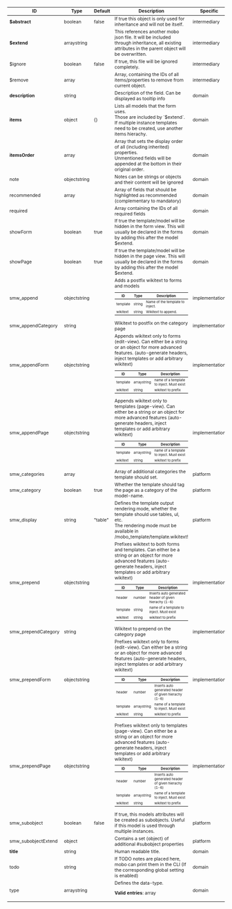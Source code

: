 <table class="schema-table" style="font-size: 0.75em;">
   <thead>
       <tr>
           <th>ID</th>
           <th>Type</th>
           <th>Default</th>
           <th>Description</th>
           <th>Specific</th>
       </tr>
   </thead>
   <tbody>
       <tr>
           <td class="schema-propertyName"><strong>$abstract</strong></td>
           <td class="schema-propertyType"><span class="schema-type schema-type-boolean">boolean</span></td>
           <td class="schema-defaultValue">false</td>
           <td class="schema-description">If true this object is only used for inheritance and will not be itself.
</td>
           <td class="schema-specific schema-specific-intermediary">intermediary</td>
       </tr>
       <tr>
           <td class="schema-propertyName"><strong>$extend</strong></td>
           <td class="schema-propertyType"><span class="schema-type schema-type-array">array</span><span class="schema-type schema-type-string">string</span></td>
           <td class="schema-defaultValue"></td>
           <td class="schema-description">This references another mobo json file.
It will be included through inheritance, all existing attributes in the parent object will be overwritten.
</td>
           <td class="schema-specific schema-specific-intermediary">intermediary</td>
       </tr>
       <tr>
           <td class="schema-propertyName">$ignore</td>
           <td class="schema-propertyType"><span class="schema-type schema-type-boolean">boolean</span></td>
           <td class="schema-defaultValue">false</td>
           <td class="schema-description">If true, this file will be ignored completely.
</td>
           <td class="schema-specific schema-specific-intermediary">intermediary</td>
       </tr>
       <tr>
           <td class="schema-propertyName">$remove</td>
           <td class="schema-propertyType"><span class="schema-type schema-type-array">array</span></td>
           <td class="schema-defaultValue"></td>
           <td class="schema-description">Array, containing the IDs of all items/properties to remove from current object.
</td>
           <td class="schema-specific schema-specific-intermediary">intermediary</td>
       </tr>
       <tr>
           <td class="schema-propertyName"><strong>description</strong></td>
           <td class="schema-propertyType"><span class="schema-type schema-type-string">string</span></td>
           <td class="schema-defaultValue"></td>
           <td class="schema-description">Description of the field. Can be displayed as tooltip info
</td>
           <td class="schema-specific schema-specific-domain">domain</td>
       </tr>
       <tr>
           <td class="schema-propertyName"><strong>items</strong></td>
           <td class="schema-propertyType"><span class="schema-type schema-type-object">object</span></td>
           <td class="schema-defaultValue">{}</td>
           <td class="schema-description">Lists all models that the form uses.<br>
Those are included by `$extend`.<br>
If multiple instance templates need to be created, use another items hierachy.
</td>
           <td class="schema-specific schema-specific-domain">domain</td>
       </tr>
       <tr>
           <td class="schema-propertyName"><strong>itemsOrder</strong></td>
           <td class="schema-propertyType"><span class="schema-type schema-type-array">array</span></td>
           <td class="schema-defaultValue"></td>
           <td class="schema-description">Array that sets the display order of all (including inherited) properties.<br>
Unmentioned fields will be appended at the bottom in their original order.
</td>
           <td class="schema-specific schema-specific-domain">domain</td>
       </tr>
       <tr>
           <td class="schema-propertyName">note</td>
           <td class="schema-propertyType"><span class="schema-type schema-type-object">object</span><span class="schema-type schema-type-string">string</span></td>
           <td class="schema-defaultValue"></td>
           <td class="schema-description">Notes can be strings or objects and their content will be ignored
</td>
           <td class="schema-specific schema-specific-domain">domain</td>
       </tr>
       <tr>
           <td class="schema-propertyName">recommended</td>
           <td class="schema-propertyType"><span class="schema-type schema-type-array">array</span></td>
           <td class="schema-defaultValue"></td>
           <td class="schema-description">Array of fields that should be highlighted as recommended (complementary to mandatory)
</td>
           <td class="schema-specific schema-specific-domain">domain</td>
       </tr>
       <tr>
           <td class="schema-propertyName">required</td>
           <td class="schema-propertyType"></td>
           <td class="schema-defaultValue"></td>
           <td class="schema-description">Array containing the IDs of all required fields
</td>
           <td class="schema-specific schema-specific-domain">domain</td>
       </tr>
       <tr>
           <td class="schema-propertyName">showForm</td>
           <td class="schema-propertyType"><span class="schema-type schema-type-boolean">boolean</span></td>
           <td class="schema-defaultValue">true</td>
           <td class="schema-description">If true the template/model will be hidden in the form view.
This will usually be declared in the forms by adding this after the model $extend.
</td>
           <td class="schema-specific schema-specific-domain">domain</td>
       </tr>
       <tr>
           <td class="schema-propertyName">showPage</td>
           <td class="schema-propertyType"><span class="schema-type schema-type-boolean">boolean</span></td>
           <td class="schema-defaultValue">true</td>
           <td class="schema-description">If true the template/model will be hidden in the page view.
This will usually be declared in the forms by adding this after the model $extend.
</td>
           <td class="schema-specific schema-specific-domain">domain</td>
       </tr>
       <tr>
           <td class="schema-propertyName">smw_append</td>
           <td class="schema-propertyType"><span class="schema-type schema-type-object">object</span><span class="schema-type schema-type-string">string</span></td>
           <td class="schema-defaultValue"></td>
           <td class="schema-description">Adds a postfix wikitext to forms and models
<br/><table class="schema-table" style="font-size: 0.75em;">
   <thead>
       <tr>
           <th>ID</th>
           <th>Type</th>
           <th>Description</th>
       </tr>
   </thead>
   <tbody>
       <tr>
           <td class="schema-propertyName">template</td>
           <td class="schema-propertyType"><span class="schema-type schema-type-string">string</span></td>
           <td class="schema-description">Name of the template to inject.</td>
       </tr>
       <tr>
           <td class="schema-propertyName">wikitext</td>
           <td class="schema-propertyType"><span class="schema-type schema-type-string">string</span></td>
           <td class="schema-description">Wikitext to append.</td>
       </tr>
   </tbody>
</table>
</td>
           <td class="schema-specific schema-specific-implementation">implementation</td>
       </tr>
       <tr>
           <td class="schema-propertyName">smw_appendCategory</td>
           <td class="schema-propertyType"><span class="schema-type schema-type-string">string</span></td>
           <td class="schema-defaultValue"></td>
           <td class="schema-description">Wikitext to postfix on the category page
</td>
           <td class="schema-specific schema-specific-implementation">implementation</td>
       </tr>
       <tr>
           <td class="schema-propertyName">smw_appendForm</td>
           <td class="schema-propertyType"><span class="schema-type schema-type-object">object</span><span class="schema-type schema-type-string">string</span></td>
           <td class="schema-defaultValue"></td>
           <td class="schema-description">Appends wikitext only to forms (edit-view).
Can either be a string or an object for more advanced features.
(auto-generate headers, inject templates or add arbitrary wikitext)
<br/><table class="schema-table" style="font-size: 0.75em;">
   <thead>
       <tr>
           <th>ID</th>
           <th>Type</th>
           <th>Description</th>
       </tr>
   </thead>
   <tbody>
       <tr>
           <td class="schema-propertyName">template</td>
           <td class="schema-propertyType"><span class="schema-type schema-type-array">array</span><span class="schema-type schema-type-string">string</span></td>
           <td class="schema-description">name of a template to inject. Must exist</td>
       </tr>
       <tr>
           <td class="schema-propertyName">wikitext</td>
           <td class="schema-propertyType"><span class="schema-type schema-type-string">string</span></td>
           <td class="schema-description">wikitext to prefix</td>
       </tr>
   </tbody>
</table>
</td>
           <td class="schema-specific schema-specific-implementation">implementation</td>
       </tr>
       <tr>
           <td class="schema-propertyName">smw_appendPage</td>
           <td class="schema-propertyType"><span class="schema-type schema-type-object">object</span><span class="schema-type schema-type-string">string</span></td>
           <td class="schema-defaultValue"></td>
           <td class="schema-description">Appends wikitext only to templates (page-view). Can either be a
string or an object for more advanced features (auto-generate headers, inject
templates or add arbitrary wikitext)
<br/><table class="schema-table" style="font-size: 0.75em;">
   <thead>
       <tr>
           <th>ID</th>
           <th>Type</th>
           <th>Description</th>
       </tr>
   </thead>
   <tbody>
       <tr>
           <td class="schema-propertyName">template</td>
           <td class="schema-propertyType"><span class="schema-type schema-type-array">array</span><span class="schema-type schema-type-string">string</span></td>
           <td class="schema-description">name of a template to inject. Must exist</td>
       </tr>
       <tr>
           <td class="schema-propertyName">wikitext</td>
           <td class="schema-propertyType"><span class="schema-type schema-type-string">string</span></td>
           <td class="schema-description">wikitext to prefix</td>
       </tr>
   </tbody>
</table>
</td>
           <td class="schema-specific schema-specific-implementation">implementation</td>
       </tr>
       <tr>
           <td class="schema-propertyName">smw_categories</td>
           <td class="schema-propertyType"><span class="schema-type schema-type-array">array</span></td>
           <td class="schema-defaultValue"></td>
           <td class="schema-description">Array of additional categories the template should set.
</td>
           <td class="schema-specific schema-specific-platform">platform</td>
       </tr>
       <tr>
           <td class="schema-propertyName">smw_category</td>
           <td class="schema-propertyType"><span class="schema-type schema-type-boolean">boolean</span></td>
           <td class="schema-defaultValue">true</td>
           <td class="schema-description">Whether the template should tag the page as a category of the model-name.
</td>
           <td class="schema-specific schema-specific-platform">platform</td>
       </tr>
       <tr>
           <td class="schema-propertyName">smw_display</td>
           <td class="schema-propertyType"><span class="schema-type schema-type-string">string</span></td>
           <td class="schema-defaultValue">"table"</td>
           <td class="schema-description">Defines the template output rendering mode, whether the template should use tables, ul, etc.<br>
The rendering mode must be available in  /mobo_template/template.wikitext!
</td>
           <td class="schema-specific schema-specific-platform">platform</td>
       </tr>
       <tr>
           <td class="schema-propertyName">smw_prepend</td>
           <td class="schema-propertyType"><span class="schema-type schema-type-object">object</span><span class="schema-type schema-type-string">string</span></td>
           <td class="schema-defaultValue"></td>
           <td class="schema-description">Prefixes wikitext to both forms and templates. Can either be a string
or an object for more advanced features (auto-generate headers, inject templates
or add arbitrary wikitext)
<br/><table class="schema-table" style="font-size: 0.75em;">
   <thead>
       <tr>
           <th>ID</th>
           <th>Type</th>
           <th>Description</th>
       </tr>
   </thead>
   <tbody>
       <tr>
           <td class="schema-propertyName">header</td>
           <td class="schema-propertyType"><span class="schema-type schema-type-number">number</span></td>
           <td class="schema-description">Inserts auto generated header of given hierachy (1-6)</td>
       </tr>
       <tr>
           <td class="schema-propertyName">template</td>
           <td class="schema-propertyType"><span class="schema-type schema-type-string">string</span></td>
           <td class="schema-description">name of a template to inject. Must exist</td>
       </tr>
       <tr>
           <td class="schema-propertyName">wikitext</td>
           <td class="schema-propertyType"><span class="schema-type schema-type-string">string</span></td>
           <td class="schema-description">wikitext to prefix</td>
       </tr>
   </tbody>
</table>
</td>
           <td class="schema-specific schema-specific-implementation">implementation</td>
       </tr>
       <tr>
           <td class="schema-propertyName">smw_prependCategory</td>
           <td class="schema-propertyType"><span class="schema-type schema-type-string">string</span></td>
           <td class="schema-defaultValue"></td>
           <td class="schema-description">Wikitext to prepend on the category page
</td>
           <td class="schema-specific schema-specific-implementation">implementation</td>
       </tr>
       <tr>
           <td class="schema-propertyName">smw_prependForm</td>
           <td class="schema-propertyType"><span class="schema-type schema-type-object">object</span><span class="schema-type schema-type-string">string</span></td>
           <td class="schema-defaultValue"></td>
           <td class="schema-description">Prefixes wikitext only to forms (edit-view). Can either be a string
or an object for more advanced features (auto-generate headers, inject templates
or add arbitrary wikitext)
<br/><table class="schema-table" style="font-size: 0.75em;">
   <thead>
       <tr>
           <th>ID</th>
           <th>Type</th>
           <th>Description</th>
       </tr>
   </thead>
   <tbody>
       <tr>
           <td class="schema-propertyName">header</td>
           <td class="schema-propertyType"><span class="schema-type schema-type-number">number</span></td>
           <td class="schema-description">Inserts auto generated header of given hierachy (1-6)</td>
       </tr>
       <tr>
           <td class="schema-propertyName">template</td>
           <td class="schema-propertyType"><span class="schema-type schema-type-array">array</span><span class="schema-type schema-type-string">string</span></td>
           <td class="schema-description">name of a template to inject. Must exist</td>
       </tr>
       <tr>
           <td class="schema-propertyName">wikitext</td>
           <td class="schema-propertyType"><span class="schema-type schema-type-string">string</span></td>
           <td class="schema-description">wikitext to prefix</td>
       </tr>
   </tbody>
</table>
</td>
           <td class="schema-specific schema-specific-implementation">implementation</td>
       </tr>
       <tr>
           <td class="schema-propertyName">smw_prependPage</td>
           <td class="schema-propertyType"><span class="schema-type schema-type-object">object</span><span class="schema-type schema-type-string">string</span></td>
           <td class="schema-defaultValue"></td>
           <td class="schema-description">Prefixes wikitext only to templates (page-view). Can either be a
string or an object for more advanced features (auto-generate headers, inject
templates or add arbitrary wikitext)
<br/><table class="schema-table" style="font-size: 0.75em;">
   <thead>
       <tr>
           <th>ID</th>
           <th>Type</th>
           <th>Description</th>
       </tr>
   </thead>
   <tbody>
       <tr>
           <td class="schema-propertyName">header</td>
           <td class="schema-propertyType"><span class="schema-type schema-type-number">number</span></td>
           <td class="schema-description">Inserts auto generated header of given hierachy (1-6)</td>
       </tr>
       <tr>
           <td class="schema-propertyName">template</td>
           <td class="schema-propertyType"><span class="schema-type schema-type-array">array</span><span class="schema-type schema-type-string">string</span></td>
           <td class="schema-description">name of a template to inject. Must exist</td>
       </tr>
       <tr>
           <td class="schema-propertyName">wikitext</td>
           <td class="schema-propertyType"><span class="schema-type schema-type-string">string</span></td>
           <td class="schema-description">wikitext to prefix</td>
       </tr>
   </tbody>
</table>
</td>
           <td class="schema-specific schema-specific-implementation">implementation</td>
       </tr>
       <tr>
           <td class="schema-propertyName">smw_subobject</td>
           <td class="schema-propertyType"><span class="schema-type schema-type-boolean">boolean</span></td>
           <td class="schema-defaultValue">false</td>
           <td class="schema-description">If true, this models attributes will be created as subobjects.
Useful if this model is used through multiple instances.
</td>
           <td class="schema-specific schema-specific-platform">platform</td>
       </tr>
       <tr>
           <td class="schema-propertyName">smw_subobjectExtend</td>
           <td class="schema-propertyType"><span class="schema-type schema-type-object">object</span></td>
           <td class="schema-defaultValue"></td>
           <td class="schema-description">Contains a set (object) of additional #subobject properties
</td>
           <td class="schema-specific schema-specific-platform">platform</td>
       </tr>
       <tr>
           <td class="schema-propertyName"><strong>title</strong></td>
           <td class="schema-propertyType"><span class="schema-type schema-type-string">string</span></td>
           <td class="schema-defaultValue"></td>
           <td class="schema-description">Human readable title.
</td>
           <td class="schema-specific schema-specific-domain">domain</td>
       </tr>
       <tr>
           <td class="schema-propertyName">todo</td>
           <td class="schema-propertyType"><span class="schema-type schema-type-string">string</span></td>
           <td class="schema-defaultValue"></td>
           <td class="schema-description">If TODO notes are placed here, mobo can print them in the CLI (If the corresponding global setting is enabled)
</td>
           <td class="schema-specific schema-specific-domain">domain</td>
       </tr>
       <tr>
           <td class="schema-propertyName">type</td>
           <td class="schema-propertyType"><span class="schema-type schema-type-array">array</span><span class="schema-type schema-type-string">string</span></td>
           <td class="schema-defaultValue"></td>
           <td class="schema-description">Defines the data-type.
<p class="schema-enum"><strong>Valid entries</strong>: array</p></td>
           <td class="schema-specific schema-specific-domain">domain</td>
       </tr>
   </tbody>
</table>
